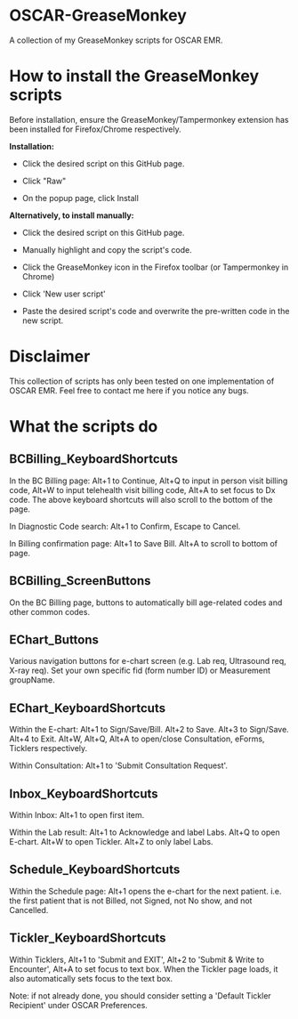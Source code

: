 # OSCAR-GreaseMonkey

A collection of my GreaseMonkey scripts for OSCAR EMR.

# How to install the GreaseMonkey scripts

Before installation, ensure the GreaseMonkey/Tampermonkey extension has been installed for Firefox/Chrome respectively.

**Installation:**

- Click the desired script on this GitHub page. 

- Click "Raw" 

- On the popup page, click Install

**Alternatively, to install manually:**

- Click the desired script on this GitHub page. 

- Manually highlight and copy the script's code.

- Click the GreaseMonkey icon in the Firefox toolbar (or Tampermonkey in Chrome)

- Click 'New user script'

- Paste the desired script's code and overwrite the pre-written code in the new script.

# Disclaimer

This collection of scripts has only been tested on one implementation of OSCAR EMR. Feel free to contact me here if you notice any bugs.

# What the scripts do

## BCBilling_KeyboardShortcuts

In the BC Billing page: Alt+1 to Continue, Alt+Q to input in person visit billing code, Alt+W to input telehealth visit billing code, Alt+A to set focus to Dx code. The above keyboard shortcuts will also scroll to the bottom of the page. 

In Diagnostic Code search: Alt+1 to Confirm, Escape to Cancel. 

In Billing confirmation page: Alt+1 to Save Bill. Alt+A to scroll to bottom of page.

## BCBilling_ScreenButtons

On the BC Billing page, buttons to automatically bill age-related codes and other common codes. 

## EChart_Buttons

Various navigation buttons for e-chart screen (e.g. Lab req, Ultrasound req, X-ray req).  Set your own specific fid (form number ID) or Measurement groupName.

## EChart_KeyboardShortcuts

Within the E-chart: Alt+1 to Sign/Save/Bill. Alt+2 to Save. Alt+3 to Sign/Save. Alt+4 to Exit. Alt+W, Alt+Q, Alt+A to open/close Consultation, eForms, Ticklers respectively. 

Within Consultation: Alt+1 to 'Submit Consultation Request'.

## Inbox_KeyboardShortcuts

Within Inbox: Alt+1 to open first item. 

Within the Lab result: Alt+1 to Acknowledge and label Labs. Alt+Q to open E-chart. Alt+W to open Tickler. Alt+Z to only label Labs. 

## Schedule_KeyboardShortcuts

Within the Schedule page: Alt+1 opens the e-chart for the next patient. i.e. the first patient that is not Billed, not Signed, not No show, and not Cancelled.

## Tickler_KeyboardShortcuts

Within Ticklers, Alt+1 to 'Submit and EXIT', Alt+2 to 'Submit & Write to Encounter', Alt+A to set focus to text box. When the Tickler page loads, it also automatically sets focus to the text box. 

Note: if not already done, you should consider setting a 'Default Tickler Recipient' under OSCAR Preferences.